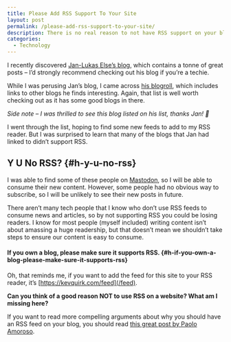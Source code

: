 ```yaml
---
title: Please Add RSS Support To Your Site
layout: post
permalink: /please-add-rss-support-to-your-site/
description: There is no real reason to not have RSS support on your blog today. RSS feeds are simple to implement and could stop you losing readers.
categories:
  - Technology
---
```

I recently discovered [Jan-Lukas Else&#8217;s blog](https://jlelse.blog), which contains a tonne of great posts &#8211; I&#8217;d strongly recommend checking out his blog if you&#8217;re a techie.

While I was perusing Jan&#8217;s blog, I came across [his blogroll](https://jlelse.blog/blogroll), which includes links to other blogs he finds interesting. Again, that list is well worth checking out as it has some good blogs in there.

_Side note &#8211; I was thrilled to see this blog listed on his list, thanks Jan! 🙂_

I went through the list, hoping to find some new feeds to add to my RSS reader. But I was surprised to learn that many of the blogs that Jan had linked to didn&#8217;t support RSS.

## Y U No RSS? {#h-y-u-no-rss}

I was able to find some of these people on [Mastodon](https://fosstodon.org), so I will be able to consume their new content. However, some people had no obvious way to subscribe, so I will be unlikely to see their new posts in future.

There aren&#8217;t many tech people that I know who don&#8217;t use RSS feeds to consume news and articles, so by not supporting RSS you could be losing readers. I know for most people (myself included) writing content isn&#8217;t about amassing a huge readership, but that doesn&#8217;t mean we shouldn&#8217;t take steps to ensure our content is easy to consume.

#### If you own a blog, please make sure it supports RSS. {#h-if-you-own-a-blog-please-make-sure-it-supports-rss}

Oh, that reminds me, if you want to add the feed for this site to your RSS reader, it&#8217;s [https://kevquirk.com/feed](/feed).

**Can you think of a good reason NOT to use RSS on a website? What am I missing here?**

If you want to read more compelling arguments about why you should have an RSS feed on your blog, you should read [this great post by Paolo Amoroso](https://journal.paoloamoroso.com/why-your-blog-still-needs-rss).
